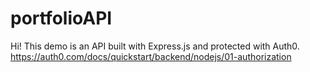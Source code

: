 # portfolioAPI

Hi! This demo is an API built with Express.js and protected with Auth0. 
https://auth0.com/docs/quickstart/backend/nodejs/01-authorization 
